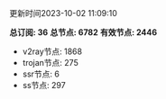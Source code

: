 更新时间2023-10-02 11:09:10

**总订阅: 36**
**总节点: 6782**
**有效节点: 2446**
- v2ray节点: 1868
- trojan节点: 275
- ssr节点: 6
- ss节点: 297
